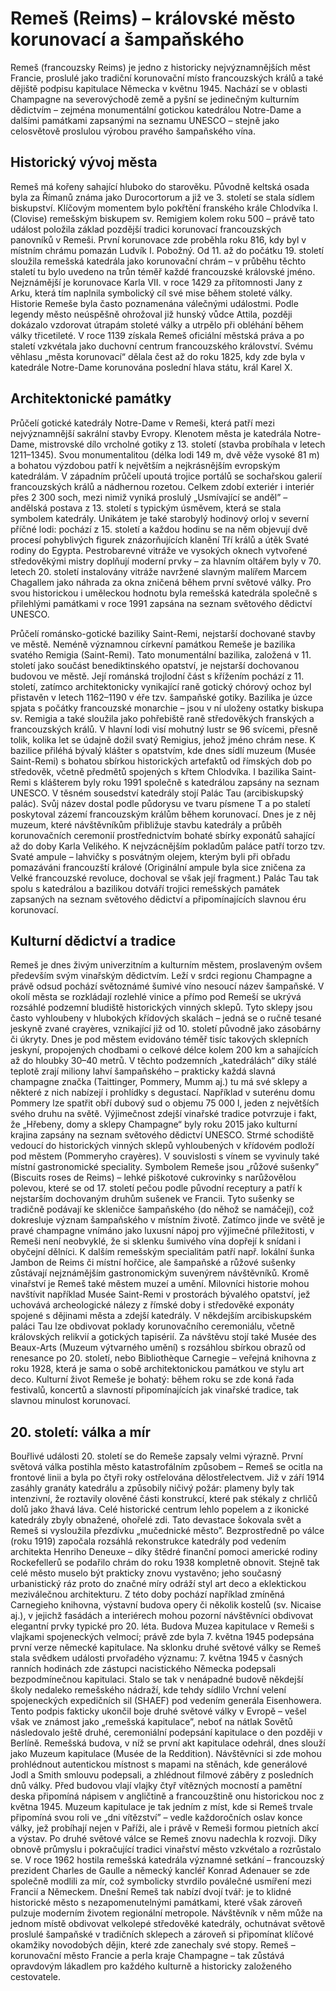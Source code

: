 # Remeš (Reims) – královské město korunovací a šampaňského
Remeš (francouzsky Reims) je jedno z historicky nejvýznamnějších měst Francie, proslulé jako tradiční korunovační místo francouzských králů a také dějiště podpisu kapitulace Německa v květnu 1945.
Nachází se v oblasti Champagne na severovýchodě země a pyšní se jedinečným kulturním dědictvím – zejména monumentální gotickou katedrálou Notre-Dame a dalšími památkami zapsanými na seznamu UNESCO – stejně jako celosvětově proslulou výrobou pravého šampaňského vína.

## Historický vývoj města
Remeš má kořeny sahající hluboko do starověku. Původně keltská osada byla za Římanů známa jako Durocortorum a již ve 3. století se stala sídlem biskupství. Klíčovým momentem bylo pokřtění franského krále Chlodvíka I. (Clovise) remešským biskupem sv. Remigiem kolem roku 500 – právě tato událost položila základ pozdější tradici korunovací francouzských panovníků v Remeši.
První korunovace zde proběhla roku 816, kdy byl v místním chrámu pomazán Ludvík I. Pobožný. Od 11. až do počátku 19. století sloužila remešská katedrála jako korunovační chrám – v průběhu těchto staletí tu bylo uvedeno na trůn téměř každé francouzské královské jméno.
Nejznámější je korunovace Karla VII. v roce 1429 za přítomnosti Jany z Arku, která tím naplnila symbolický cíl své mise během stoleté války.
Historie Remeše byla často poznamenána válečnými událostmi. Podle legendy město neúspěšně ohrožoval již hunský vůdce Attila, později dokázalo vzdorovat útrapám stoleté války a utrpělo při obléhání během války třicetileté. V roce 1139 získala Remeš oficiální městská práva a po staletí vzkvétala jako duchovní centrum francouzského království. Svému věhlasu „města korunovací“ dělala čest až do roku 1825, kdy zde byla v katedrále Notre-Dame korunována poslední hlava státu, král Karel X.

## Architektonické památky
Průčelí gotické katedrály Notre-Dame v Remeši, která patří mezi nejvýznamnější sakrální stavby Evropy. Klenotem města je katedrála Notre-Dame, mistrovské dílo vrcholné gotiky z 13. století (stavba probíhala v letech 1211–1345).
Svou monumentalitou (délka lodi 149 m, dvě věže vysoké 81 m) a bohatou výzdobou patří k největším a nejkrásnějším evropským katedrálám. V západním průčelí upoutá trojice portálů se sochařskou galerií francouzských králů a nádhernou rozetou. Celkem zdobí exteriér i interiér přes 2 300 soch, mezi nimiž vyniká proslulý „Usmívající se anděl” – andělská postava z 13. století s typickým úsměvem, která se stala symbolem katedrály.
Unikátem je také starobylý hodinový orloj v severní příčné lodi: pochází z 15. století a každou hodinu se na něm objevují dvě procesí pohyblivých figurek znázorňujících klanění Tří králů a útěk Svaté rodiny do Egypta. Pestrobarevné vitráže ve vysokých oknech vytvořené středověkými mistry doplňují moderní prvky – za hlavním oltářem byly v 70. letech 20. století instalovány vitráže navržené slavným malířem Marcem Chagallem jako náhrada za okna zničená během první světové války.
Pro svou historickou i uměleckou hodnotu byla remešská katedrála společně s přilehlými památkami v roce 1991 zapsána na seznam světového dědictví UNESCO.

Průčelí románsko-gotické baziliky Saint-Remi, nejstarší dochované stavby ve městě. Neméně významnou církevní památkou Remeše je bazilika svatého Remigia (Saint-Remi). Tato monumentální bazilika, založená v 11. století jako součást benediktinského opatství, je nejstarší dochovanou budovou ve městě. 
Její románská trojlodní část s křížením pochází z 11. století, zatímco architektonicky vynikající raně gotický chórový ochoz byl přistavěn v letech 1162–1190 v éře tzv. šampaňské gotiky. Bazilika je úzce spjata s počátky francouzské monarchie – jsou v ní uloženy ostatky biskupa sv. Remigia a také sloužila jako pohřebiště raně středověkých franských a francouzských králů.
V hlavní lodi visí mohutný lustr se 96 svícemi, přesně tolik, kolika let se údajně dožil svatý Remigius, jehož jméno chrám nese. K bazilice přiléhá bývalý klášter s opatstvím, kde dnes sídlí muzeum (Musée Saint-Remi) s bohatou sbírkou historických artefaktů od římských dob po středověk, včetně předmětů spojených s křtem Chlodvíka. I bazilika Saint-Remi s klášterem byly roku 1991 společně s katedrálou zapsány na seznam UNESCO.
V těsném sousedství katedrály stojí Palác Tau (arcibiskupský palác). Svůj název dostal podle půdorysu ve tvaru písmene T a po staletí poskytoval zázemí francouzským králům během korunovací. Dnes je z něj muzeum, které návštěvníkům přibližuje stavbu katedrály a průběh korunovačních ceremonií prostřednictvím bohaté sbírky exponátů sahající až do doby Karla Velikého.
K nejvzácnějším pokladům paláce patří torzo tzv. Svaté ampule – lahvičky s posvátným olejem, kterým byli při obřadu pomazáváni francouzští králové (Originální ampule byla sice zničena za Velké francouzské revoluce, dochoval se však její fragment.) Palác Tau tak spolu s katedrálou a bazilikou dotváří trojici remešských památek zapsaných na seznam světového dědictví a připomínajících slavnou éru korunovací.

## Kulturní dědictví a tradice
Remeš je dnes živým univerzitním a kulturním městem, proslaveným ovšem především svým vinařským dědictvím. Leží v srdci regionu Champagne a právě odsud pochází světoznámé šumivé víno nesoucí název šampaňské. V okolí města se rozkládají rozlehlé vinice a přímo pod Remeší se ukrývá rozsáhlé podzemní bludiště historických vinných sklepů. Tyto sklepy jsou často vyhloubeny v hlubokých křídových skalách – jedná se o ručně tesané jeskyně zvané crayères, vznikající již od 10. století původně jako zásobárny či úkryty.
Dnes je pod městem evidováno téměř tisíc takových sklepních jeskyní, propojených chodbami o celkové délce kolem 200 km a sahajících až do hloubky 30–40 metrů. V těchto podzemních „katedrálách“ díky stálé teplotě zrají miliony lahví šampaňského – prakticky každá slavná champagne značka (Taittinger, Pommery, Mumm aj.) tu má své sklepy a některé z nich nabízejí i prohlídky s degustací.
Například v suterénu domu Pommery lze spatřit obří dubový sud o objemu 75 000 l, jeden z největších svého druhu na světě. Výjimečnost zdejší vinařské tradice potvrzuje i fakt, že „Hřebeny, domy a sklepy Champagne“ byly roku 2015 jako kulturní krajina zapsány na seznam světového dědictví UNESCO.
Strmé schodiště vedoucí do historických vinných sklepů vyhloubených v křídovém podloží pod městem (Pommeryho crayères). V souvislosti s vínem se vyvinuly také místní gastronomické speciality. Symbolem Remeše jsou „růžové sušenky” (Biscuits roses de Reims) – lehké piškotové cukrovinky s narůžovělou polevou, které se od 17. století pečou podle původní receptury a patří k nejstarším dochovaným druhům sušenek ve Francii. Tyto sušenky se tradičně podávají ke skleničce šampaňského (do něhož se namáčejí), což dokresluje význam šampaňského v místním životě. Zatímco jinde ve světě je pravé champagne vnímáno jako luxusní nápoj pro výjimečné příležitosti, v Remeši není neobvyklé, že si sklenku šumivého vína dopřejí k snídani i obyčejní dělníci.
K dalším remešským specialitám patří např. lokální šunka Jambon de Reims či místní hořčice, ale šampaňské a růžové sušenky zůstávají nejznámějším gastronomickým suvenýrem návštěvníků. Kromě vinařství je Remeš také městem muzeí a umění. Milovníci historie mohou navštívit například Musée Saint-Remi v prostorách bývalého opatství, jež uchovává archeologické nálezy z římské doby i středověké exponáty spojené s dějinami města a zdejší katedrály.
V někdejším arcibiskupském paláci Tau lze obdivovat poklady korunovačního ceremoniálu, včetně královských relikvií a gotických tapisérií. Za návštěvu stojí také Musée des Beaux-Arts (Muzeum výtvarného umění) s rozsáhlou sbírkou obrazů od renesance po 20. století, nebo Bibliothèque Carnegie – veřejná knihovna z roku 1928, která je sama o sobě architektonickou památkou ve stylu art deco.
Kulturní život Remeše je bohatý: během roku se zde koná řada festivalů, koncertů a slavností připomínajících jak vinařské tradice, tak slavnou minulost korunovací.

## 20. století: válka a mír
Bouřlivé události 20. století se do Remeše zapsaly velmi výrazně. První světová válka postihla město katastrofálním způsobem – Remeš se ocitla na frontové linii a byla po čtyři roky ostřelována dělostřelectvem. Již v září 1914 zasáhly granáty katedrálu a způsobily ničivý požár: plameny byly tak intenzivní, že roztavily olověné části konstrukcí, které pak stékaly z chrličů dolů jako žhavá láva.
Celé historické centrum lehlo popelem a z ikonické katedrály zbyly obnažené, ohořelé zdi. Tato devastace šokovala svět a Remeš si vysloužila přezdívku „mučednické město”. Bezprostředně po válce (roku 1919) započala rozsáhlá rekonstrukce katedrály pod vedením architekta Henriho Deneuxe – díky štědré finanční pomoci americké rodiny Rockefellerů se podařilo chrám do roku 1938 kompletně obnovit.
Stejně tak celé město muselo být prakticky znovu vystavěno; jeho současný urbanistický ráz proto do značné míry odráží styl art deco a eklektickou meziválečnou architekturu. Z této doby pochází například zmíněná Carnegieho knihovna, výstavní budova opery či několik kostelů (sv. Nicaise aj.), v jejichž fasádách a interiérech mohou pozorní návštěvníci obdivovat elegantní prvky typické pro 20. léta.
Budova Muzea kapitulace v Remeši s vlajkami spojeneckých velmocí; právě zde byla 7. května 1945 podepsána první verze německé kapitulace. Na sklonku druhé světové války se Remeš stala svědkem události prvořadého významu: 7. května 1945 v časných ranních hodinách zde zástupci nacistického Německa podepsali bezpodmínečnou kapitulaci.
Stalo se tak v nenápadné budově někdejší školy nedaleko remešského nádraží, kde tehdy sídlilo Vrchní velení spojeneckých expedičních sil (SHAEF) pod vedením generála Eisenhowera.
Tento podpis fakticky ukončil boje druhé světové války v Evropě – vešel však ve známost jako „remešská kapitulace”, neboť na nátlak Sovětů následovalo ještě druhé, ceremoniální podepsání kapitulace o den později v Berlíně. Remešská budova, v níž se první akt kapitulace odehrál, dnes slouží jako Muzeum kapitulace (Musée de la Reddition). Návštěvníci si zde mohou prohlédnout autentickou místnost s mapami na stěnách, kde generálové Jodl a Smith smlouvu podepsali, a zhlédnout filmové záběry z posledních dnů války. Před budovou vlají vlajky čtyř vítězných mocností a pamětní deska připomíná nápisem v angličtině a francouzštině onu historickou noc z května 1945.
Muzeum kapitulace je tak jedním z míst, kde si Remeš trvale připomíná svou roli ve „dni vítězství” – vedle každoročních oslav konce války, jež probíhají nejen v Paříži, ale i právě v Remeši formou pietních akcí a výstav. Po druhé světové válce se Remeš znovu nadechla k rozvoji. Díky obnově průmyslu i pokračující tradici vinařství město vzkvétalo a rozrůstalo se. V roce 1962 hostila remešská katedrála významné setkání – francouzský prezident Charles de Gaulle a německý kancléř Konrad Adenauer se zde společně modlili za mír, což symbolicky stvrdilo poválečné usmíření mezi Francií a Německem. Dnešní Remeš tak nabízí dvojí tvář: je to klidné historické město s nezapomenutelnými památkami, které však zároveň pulzuje moderním životem regionální metropole. Návštěvník v něm může na jednom místě obdivovat velkolepé středověké katedrály, ochutnávat světově proslulé šampaňské v tradičních sklepech a zároveň si připomínat klíčové okamžiky novodobých dějin, které zde zanechaly své stopy.
Remeš – korunovační město Francie a perla kraje Champagne – tak zůstává opravdovým lákadlem pro každého kulturně a historicky založeného cestovatele.
